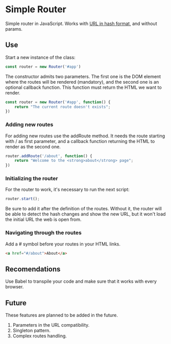# Simple Router
Simple router in JavaScript. Works with [URL in hash format](https://en.wikipedia.org/wiki/Fragment_identifier), and without params.

## Use
Start a new instance of the class:
```javascript
const router = new Router('#app')
```
The constructor admits two parameters. The first one is the DOM element where the routes will be rendered (mandatory), and the second one is an optional callback function. This function must return the HTML we want to render.

```javascript
const router = new Router('#app', function() {
    return "The current route doesn't exists";
})
```
### Adding new routes
For adding new routes use the addRoute method. It needs the route starting with / as first parameter, and a callback function returning the HTML to render as the second one.
```javascript
router.addRoute('/about', function() {
    return "Welcome to the <strong>about</strong> page";
})
```

### Initializing the router
For the router to work, it's necessary to run the next script:
```javascript
router.start();
```
Be sure to add it after the definition of the routes.
Without it, the router will be able to detect the hash changes and show the new URL, but it won't load the initial URL the web is open from.

### Navigating through the routes
Add a # symbol before your routes in your HTML links.
```html
<a href="#/about">About</a>
```

## Recomendations
Use Babel to transpile your code and make sure that it works with every browser.

## Future
These features are planned to be added in the future.
1. Parameters in the URL compatibility.
2. Singleton pattern.
3. Complex routes handling.